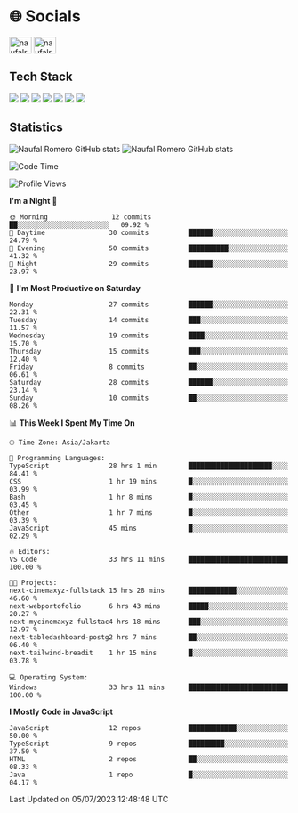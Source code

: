 <h1 align="">🌐 Socials</h1>
<p align="left">
<a href="https://linkedin.com/in/naufal-romero-putra-pratama-9ab816177/" target="blank"><img align="center" src="https://raw.githubusercontent.com/rahuldkjain/github-profile-readme-generator/master/src/images/icons/Social/linked-in-alt.svg" alt="naufalromero" height="30" width="40" /></a>
<a href="https://instagram.com/naufalromero" target="blank"><img align="center" src="https://raw.githubusercontent.com/rahuldkjain/github-profile-readme-generator/master/src/images/icons/Social/instagram.svg" alt="naufalromero" height="30" width="40" /></a>
</p>


<h2 align="">Tech Stack</h2>
<div align="">
  <img src="https://img.shields.io/badge/next.js-000000?style=for-the-badge&logo=nextdotjs&logoColor=white"/>
 <img src="https://img.shields.io/badge/typescript-%23007ACC.svg?style=for-the-badge&logo=typescript&logoColor=white"/>
 <img src="https://img.shields.io/badge/react-%2320232a.svg?style=for-the-badge&logo=react&logoColor=%2361DAFB"/>
 <img src="https://img.shields.io/badge/tailwindcss-%2338B2AC.svg?style=for-the-badge&logo=tailwind-css&logoColor=white"/>
 <img src="https://img.shields.io/badge/Prisma-3982CE?style=for-the-badge&logo=Prisma&logoColor=white"/>
 <img src="https://img.shields.io/badge/javascript-%23323330.svg?style=for-the-badge&logo=javascript&logoColor=%23F7DF1E"/>
 <img src="https://img.shields.io/badge/java-%23ED8B00.svg?style=for-the-badge&logo=openjdk&logoColor=white"/>
</div>


<h2 align="">Statistics</h2>
<div align="">
<img src="https://github-readme-stats-xi-nine-74.vercel.app/api?username=romves&show_icons=true&theme=tokyonight&include_all_commits=true&count_private=true" alt="Naufal Romero GitHub stats"/>
<img src="https://github-readme-stats-xi-nine-74.vercel.app/api/top-langs/?username=romves&theme=tokyonight&hide_border=false&include_all_commits=true&count_private=true&layout=compact" alt="Naufal Romero GitHub stats"/>
</div>

<!--START_SECTION:waka-->
![Code Time](http://img.shields.io/badge/Code%20Time-138%20hrs%2014%20mins-blue)

![Profile Views](http://img.shields.io/badge/Profile%20Views-31-blue)

**I'm a Night 🦉** 

```text
🌞 Morning                12 commits          ██░░░░░░░░░░░░░░░░░░░░░░░   09.92 % 
🌆 Daytime                30 commits          ██████░░░░░░░░░░░░░░░░░░░   24.79 % 
🌃 Evening                50 commits          ██████████░░░░░░░░░░░░░░░   41.32 % 
🌙 Night                  29 commits          ██████░░░░░░░░░░░░░░░░░░░   23.97 % 
```
📅 **I'm Most Productive on Saturday** 

```text
Monday                   27 commits          ██████░░░░░░░░░░░░░░░░░░░   22.31 % 
Tuesday                  14 commits          ███░░░░░░░░░░░░░░░░░░░░░░   11.57 % 
Wednesday                19 commits          ████░░░░░░░░░░░░░░░░░░░░░   15.70 % 
Thursday                 15 commits          ███░░░░░░░░░░░░░░░░░░░░░░   12.40 % 
Friday                   8 commits           ██░░░░░░░░░░░░░░░░░░░░░░░   06.61 % 
Saturday                 28 commits          ██████░░░░░░░░░░░░░░░░░░░   23.14 % 
Sunday                   10 commits          ██░░░░░░░░░░░░░░░░░░░░░░░   08.26 % 
```


📊 **This Week I Spent My Time On** 

```text
🕑︎ Time Zone: Asia/Jakarta

💬 Programming Languages: 
TypeScript               28 hrs 1 min        █████████████████████░░░░   84.41 % 
CSS                      1 hr 19 mins        █░░░░░░░░░░░░░░░░░░░░░░░░   03.99 % 
Bash                     1 hr 8 mins         █░░░░░░░░░░░░░░░░░░░░░░░░   03.45 % 
Other                    1 hr 7 mins         █░░░░░░░░░░░░░░░░░░░░░░░░   03.39 % 
JavaScript               45 mins             █░░░░░░░░░░░░░░░░░░░░░░░░   02.29 % 

🔥 Editors: 
VS Code                  33 hrs 11 mins      █████████████████████████   100.00 % 

🐱‍💻 Projects: 
next-cinemaxyz-fullstack 15 hrs 28 mins      ████████████░░░░░░░░░░░░░   46.60 % 
next-webportofolio       6 hrs 43 mins       █████░░░░░░░░░░░░░░░░░░░░   20.27 % 
next-mycinemaxyz-fullstac4 hrs 18 mins       ███░░░░░░░░░░░░░░░░░░░░░░   12.97 % 
next-tabledashboard-postg2 hrs 7 mins        ██░░░░░░░░░░░░░░░░░░░░░░░   06.40 % 
next-tailwind-breadit    1 hr 15 mins        █░░░░░░░░░░░░░░░░░░░░░░░░   03.78 % 

💻 Operating System: 
Windows                  33 hrs 11 mins      █████████████████████████   100.00 % 
```

**I Mostly Code in JavaScript** 

```text
JavaScript               12 repos            ████████████░░░░░░░░░░░░░   50.00 % 
TypeScript               9 repos             █████████░░░░░░░░░░░░░░░░   37.50 % 
HTML                     2 repos             ██░░░░░░░░░░░░░░░░░░░░░░░   08.33 % 
Java                     1 repo              █░░░░░░░░░░░░░░░░░░░░░░░░   04.17 % 
```




 Last Updated on 05/07/2023 12:48:48 UTC
<!--END_SECTION:waka-->
